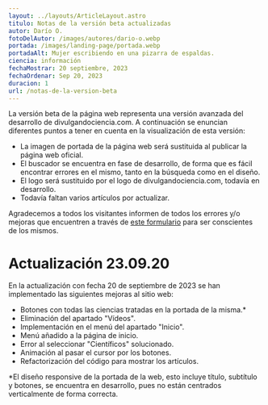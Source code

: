 ```yaml
---
layout: ../layouts/ArticleLayout.astro
titulo: Notas de la versión beta actualizadas
autor: Darío O.
fotoDelAutor: /images/autores/dario-o.webp
portada: /images/landing-page/portada.webp
portadaAlt: Mujer escribiendo en una pizarra de espaldas.
ciencia: información
fechaMostrar: 20 septiembre, 2023
fechaOrdenar: Sep 20, 2023
duracion: 1
url: /notas-de-la-version-beta
---
```


La versión beta de la página web representa una versión avanzada del desarrollo de divulgandociencia.com. A continuación se enuncian diferentes puntos a tener en cuenta en la visualización de esta versión:

- La imagen de portada de la página web será sustituida al publicar la página web oficial.
- El buscador se encuentra en fase de desarrollo, de forma que es fácil encontrar errores en el mismo, tanto en la búsqueda como en el diseño.
- El logo será sustituido por el logo de divulgandociencia.com, todavía en desarrollo.
- Todavía faltan varios artículos por actualizar.

Agradecemos a todos los visitantes informen de todos los errores y/o mejoras que encuentren a través de [este formulario](https://forms.gle/m3qJgrLvXxGyxEr6A) para ser conscientes de los mismos.

# Actualización 23.09.20

En la actualización con fecha 20 de septiembre de 2023 se han implementado las siguientes mejoras al sitio web:
- Botones con todas las ciencias tratadas en la portada de la misma.*
- Eliminación del apartado "Vídeos".
- Implementación en el menú del apartado "Inicio".
- Menú añadido a la página de inicio.
- Error al seleccionar "Científicos" solucionado.
- Animación al pasar el cursor por los botones.
- Refactorización del código para mostrar los artículos.

*El diseño responsive de la portada de la web, esto incluye título, subtítulo y botones, se encuentra en desarrollo, pues no están centrados verticalmente de forma correcta.